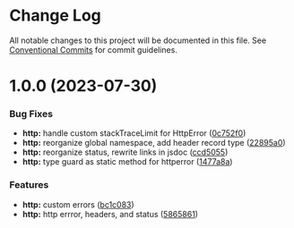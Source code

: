 # Change Log

All notable changes to this project will be documented in this file.
See [Conventional Commits](https://conventionalcommits.org) for commit guidelines.

# 1.0.0 (2023-07-30)


### Bug Fixes

* **http:** handle custom stackTraceLimit for HttpError ([0c752f0](https://github.com/jeremyben/reflet/commit/0c752f0a920771edd9658eb02bf426224e62a0cb))
* **http:** reorganize global namespace, add header record type ([22895a0](https://github.com/jeremyben/reflet/commit/22895a0894bb82bed9659600bfb47fd86ea90320))
* **http:** reorganize status, rewrite links in jsdoc ([ccd5055](https://github.com/jeremyben/reflet/commit/ccd50553de24a2b9628ecf267aad93274b03e3ac))
* **http:** type guard as static method for httperror ([1477a8a](https://github.com/jeremyben/reflet/commit/1477a8a8df55ab9fdc58c3b413c02257e96d2879))


### Features

* **http:** custom errors ([bc1c083](https://github.com/jeremyben/reflet/commit/bc1c083a1e99a1a9137cea080476683800dc94a3))
* **http:** http errror, headers, and status ([5865861](https://github.com/jeremyben/reflet/commit/586586155cca78c7654de40fe89977c18c848a74))
